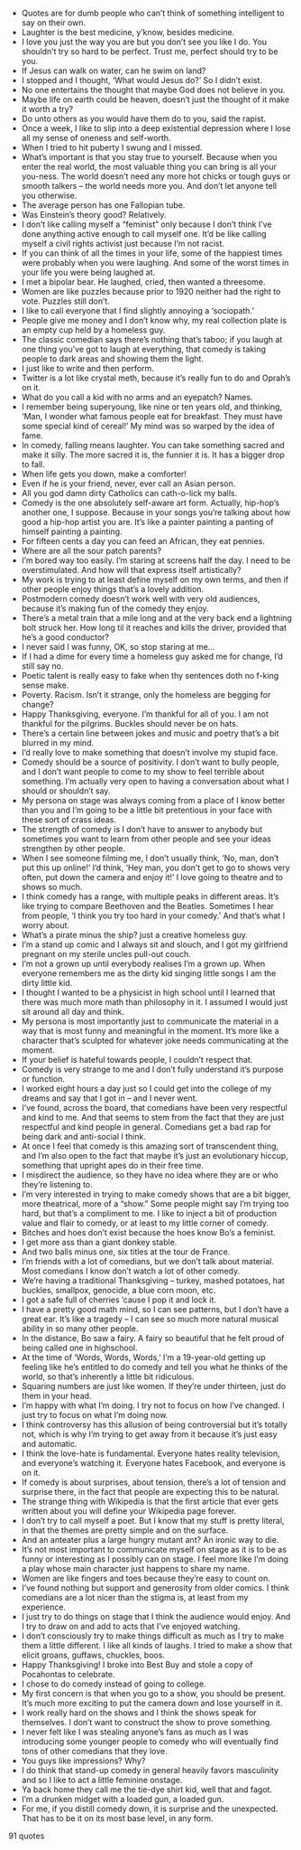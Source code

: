  - Quotes are for dumb people who can’t think of something intelligent to say on their own.
 - Laughter is the best medicine, y’know, besides medicine.
 - I love you just the way you are but you don’t see you like I do. You shouldn’t try so hard to be perfect. Trust me, perfect should try to be you.
 - If Jesus can walk on water, can he swim on land?
 - I stopped and I thought, ‘What would Jesus do?’ So I didn’t exist.
 - No one entertains the thought that maybe God does not believe in you.
 - Maybe life on earth could be heaven, doesn’t just the thought of it make it worth a try?
 - Do unto others as you would have them do to you, said the rapist.
 - Once a week, I like to slip into a deep existential depression where I lose all my sense of oneness and self-worth.
 - When I tried to hit puberty I swung and I missed.
 - What’s important is that you stay true to yourself. Because when you enter the real world, the most valuable thing you can bring is all your you-ness. The world doesn’t need any more hot chicks or tough guys or smooth talkers – the world needs more you. And don’t let anyone tell you otherwise.
 - The average person has one Fallopian tube.
 - Was Einstein’s theory good? Relatively.
 - I don’t like calling myself a “feminist” only because I don’t think I’ve done anything active enough to call myself one. It’d be like calling myself a civil rights activist just because I’m not racist.
 - If you can think of all the times in your life, some of the happiest times were probably when you were laughing. And some of the worst times in your life you were being laughed at.
 - I met a bipolar bear. He laughed, cried, then wanted a threesome.
 - Women are like puzzles because prior to 1920 neither had the right to vote. Puzzles still don’t.
 - I like to call everyone that I find slightly annoying a ‘sociopath.’
 - People give me money and I don’t know why, my real collection plate is an empty cup held by a homeless guy.
 - The classic comedian says there’s nothing that’s taboo; if you laugh at one thing you’ve got to laugh at everything, that comedy is taking people to dark areas and showing them the light.
 - I just like to write and then perform.
 - Twitter is a lot like crystal meth, because it’s really fun to do and Oprah’s on it.
 - What do you call a kid with no arms and an eyepatch? Names.
 - I remember being superyoung, like nine or ten years old, and thinking, ‘Man, I wonder what famous people eat for breakfast. They must have some special kind of cereal!’ My mind was so warped by the idea of fame.
 - In comedy, falling means laughter. You can take something sacred and make it silly. The more sacred it is, the funnier it is. It has a bigger drop to fall.
 - When life gets you down, make a comforter!
 - Even if he is your friend, never, ever call an Asian person.
 - All you god damn dirty Catholics can cath-o-lick my balls.
 - Comedy is the one absolutely self-aware art form. Actually, hip-hop’s another one, I suppose. Because in your songs you’re talking about how good a hip-hop artist you are. It’s like a painter painting a panting of himself painting a painting.
 - For fifteen cents a day you can feed an African, they eat pennies.
 - Where are all the sour patch parents?
 - I’m bored way too easily. I’m staring at screens half the day. I need to be overstimulated. And how will that express itself artistically?
 - My work is trying to at least define myself on my own terms, and then if other people enjoy things that’s a lovely addition.
 - Postmodern comedy doesn’t work well with very old audiences, because it’s making fun of the comedy they enjoy.
 - There’s a metal train that a mile long and at the very back end a lightning bolt struck her. How long til it reaches and kills the driver, provided that he’s a good conductor?
 - I never said I was funny, OK, so stop staring at me...
 - If I had a dime for every time a homeless guy asked me for change, I’d still say no.
 - Poetic talent is really easy to fake when thy sentences doth no f-king sense make.
 - Poverty. Racism. Isn’t it strange, only the homeless are begging for change?
 - Happy Thanksgiving, everyone. I’m thankful for all of you. I am not thankful for the pilgrims. Buckles should never be on hats.
 - There’s a certain line between jokes and music and poetry that’s a bit blurred in my mind.
 - I’d really love to make something that doesn’t involve my stupid face.
 - Comedy should be a source of positivity. I don’t want to bully people, and I don’t want people to come to my show to feel terrible about something. I’m actually very open to having a conversation about what I should or shouldn’t say.
 - My persona on stage was always coming from a place of I know better than you and I’m going to be a little bit pretentious in your face with these sort of crass ideas.
 - The strength of comedy is I don’t have to answer to anybody but sometimes you want to learn from other people and see your ideas strengthen by other people.
 - When I see someone filming me, I don’t usually think, ‘No, man, don’t put this up online!’ I’d think, ‘Hey man, you don’t get to go to shows very often, put down the camera and enjoy it!’ I love going to theatre and to shows so much.
 - I think comedy has a range, with multiple peaks in different areas. It’s like trying to compare Beethoven and the Beatles. Sometimes I hear from people, ‘I think you try too hard in your comedy.’ And that’s what I worry about.
 - What’s a pirate minus the ship? just a creative homeless guy.
 - I’m a stand up comic and I always sit and slouch, and I got my girlfriend pregnant on my sterile uncles pull-out couch.
 - I’m not a grown up until everybody realises I’m a grown up. When everyone remembers me as the dirty kid singing little songs I am the dirty little kid.
 - I thought I wanted to be a physicist in high school until I learned that there was much more math than philosophy in it. I assumed I would just sit around all day and think.
 - My persona is most importantly just to communicate the material in a way that is most funny and meaningful in the moment. It’s more like a character that’s sculpted for whatever joke needs communicating at the moment.
 - If your belief is hateful towards people, I couldn’t respect that.
 - Comedy is very strange to me and I don’t fully understand it’s purpose or function.
 - I worked eight hours a day just so I could get into the college of my dreams and say that I got in – and I never went.
 - I’ve found, across the board, that comedians have been very respectful and kind to me. And that seems to stem from the fact that they are just respectful and kind people in general. Comedians get a bad rap for being dark and anti-social I think.
 - At once I feel that comedy is this amazing sort of transcendent thing, and I’m also open to the fact that maybe it’s just an evolutionary hiccup, something that upright apes do in their free time.
 - I misdirect the audience, so they have no idea where they are or who they’re listening to.
 - I’m very interested in trying to make comedy shows that are a bit bigger, more theatrical, more of a “show.” Some people might say I’m trying too hard, but that’s a compliment to me. I like to inject a bit of production value and flair to comedy, or at least to my little corner of comedy.
 - Bitches and hoes don’t exist because the hoes know Bo’s a feminist.
 - I get more ass than a giant donkey stable.
 - And two balls minus one, six titles at the tour de France.
 - I’m friends with a lot of comedians, but we don’t talk about material. Most comedians I know don’t watch a lot of other comedy.
 - We’re having a traditional Thanksgiving – turkey, mashed potatoes, hat buckles, smallpox, genocide, a blue corn moon, etc.
 - I got a safe full of cherries ’cause I pop it and lock it.
 - I have a pretty good math mind, so I can see patterns, but I don’t have a great ear. It’s like a tragedy – I can see so much more natural musical ability in so many other people.
 - In the distance, Bo saw a fairy. A fairy so beautiful that he felt proud of being called one in highschool.
 - At the time of ‘Words, Words, Words,’ I’m a 19-year-old getting up feeling like he’s entitled to do comedy and tell you what he thinks of the world, so that’s inherently a little bit ridiculous.
 - Squaring numbers are just like women. If they’re under thirteen, just do them in your head.
 - I’m happy with what I’m doing. I try not to focus on how I’ve changed. I just try to focus on what I’m doing now.
 - I think controversy has this allusion of being controversial but it’s totally not, which is why I’m trying to get away from it because it’s just easy and automatic.
 - I think the love-hate is fundamental. Everyone hates reality television, and everyone’s watching it. Everyone hates Facebook, and everyone is on it.
 - If comedy is about surprises, about tension, there’s a lot of tension and surprise there, in the fact that people are expecting this to be natural.
 - The strange thing with Wikipedia is that the first article that ever gets written about you will define your Wikipedia page forever.
 - I don’t try to call myself a poet. But I know that my stuff is pretty literal, in that the themes are pretty simple and on the surface.
 - And an anteater plus a large hungry mutant ant? An ironic way to die.
 - It’s not most important to communicate myself on stage as it is to be as funny or interesting as I possibly can on stage. I feel more like I’m doing a play whose main character just happens to share my name.
 - Women are like fingers and toes because they’re easy to count on.
 - I’ve found nothing but support and generosity from older comics. I think comedians are a lot nicer than the stigma is, at least from my experience.
 - I just try to do things on stage that I think the audience would enjoy. And I try to draw on and add to acts that I’ve enjoyed watching.
 - I don’t consciously try to make things difficult as much as I try to make them a little different. I like all kinds of laughs. I tried to make a show that elicit groans, guffaws, chuckles, boos.
 - Happy Thanksgiving! I broke into Best Buy and stole a copy of Pocahontas to celebrate.
 - I chose to do comedy instead of going to college.
 - My first concern is that when you go to a show, you should be present. It’s much more exciting to put the camera down and lose yourself in it.
 - I work really hard on the shows and I think the shows speak for themselves. I don’t want to construct the show to prove something.
 - I never felt like I was stealing anyone’s fans as much as I was introducing some younger people to comedy who will eventually find tons of other comedians that they love.
 - You guys like impressions? Why?
 - I do think that stand-up comedy in general heavily favors masculinity and so I like to act a little feminine onstage.
 - Ya back home they call me the tie-dye shirt kid, well that and fagot.
 - I’m a drunken midget with a loaded gun, a loaded gun.
 - For me, if you distill comedy down, it is surprise and the unexpected. That has to be it on its most base level, in any form.

91 quotes
